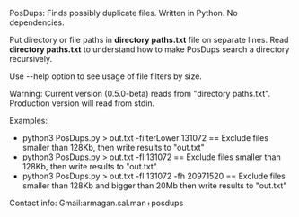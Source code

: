PosDups: Finds possibly duplicate files. Written in Python. No dependencies.

Put directory or file paths in **directory paths.txt** file on separate 
lines.
Read **directory paths.txt** to understand how to make PosDups search a 
directory recursively.

Use --help option to see usage of file filters by size.

Warning: Current version (0.5.0-beta) reads from "directory paths.txt".
Production version will read from stdin.

Examples:
  - python3 PosDups.py > out.txt -filterLower 131072  ==  Exclude files smaller than 128Kb, then write results to "out.txt"
  - python3 PosDups.py > out.txt -fl 131072  ==  Exclude files smaller than 128Kb, then write results to "out.txt"
  - python3 PosDups.py > out.txt -fl 131072 -fh 20971520 == Exclude files smaller than 128Kb and bigger than 20Mb then write results to "out.txt"

Contact info:
  Gmail:armagan.sal.man+posdups
